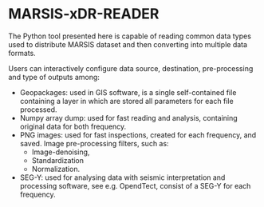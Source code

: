 # MARSIS-xDR-READER
The Python tool presented here is capable of reading common data types used to distribute MARSIS dataset and then converting into multiple data formats.

Users can interactively configure data source, destination, pre-processing and type of outputs among:
* Geopackages: used in GIS software, is a single self-contained file containing a layer in which are stored all parameters for each file processed.
* Numpy array dump: used for fast reading and analysis, containing original data for both frequency.
* PNG images: used for fast inspections, created for each frequency, and saved. Image pre-processing filters, such as:
    * Image-denoising,
    * Standardization
    * Normalization.
* SEG-Y: used for analysing data with seismic interpretation and processing software, see e.g. OpendTect, consist of a SEG-Y for each frequency.
